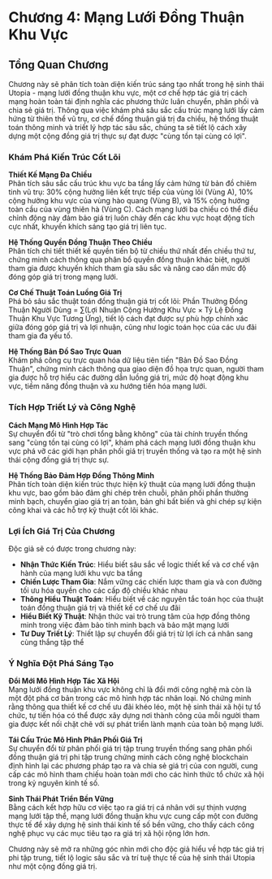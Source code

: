 # Chương 4: Mạng Lưới Đồng Thuận Khu Vực

## Tổng Quan Chương

Chương này sẽ phân tích toàn diện kiến trúc sáng tạo nhất trong hệ sinh thái Utopia - mạng lưới đồng thuận khu vực, một cơ chế hợp tác giá trị cách mạng hoàn toàn tái định nghĩa các phương thức luân chuyển, phân phối và chia sẻ giá trị. Thông qua việc khám phá sâu sắc cấu trúc mạng lưới lấy cảm hứng từ thiên thể vũ trụ, cơ chế đồng thuận giá trị đa chiều, hệ thống thuật toán thông minh và triết lý hợp tác sâu sắc, chúng ta sẽ tiết lộ cách xây dựng một cộng đồng giá trị thực sự đạt được "cùng tồn tại cùng có lợi".

### Khám Phá Kiến Trúc Cốt Lõi

**Thiết Kế Mạng Đa Chiều**  
Phân tích sâu sắc cấu trúc khu vực ba tầng lấy cảm hứng từ bản đồ chiêm tinh vũ trụ: 30% cộng hưởng liên kết trực tiếp của vùng lõi (Vùng A), 10% cộng hưởng khu vực của vùng hào quang (Vùng B), và 15% cộng hưởng toàn cầu của vùng thiên hà (Vùng C). Cách mạng lưới ba chiều có thể điều chỉnh động này đảm bảo giá trị luôn chảy đến các khu vực hoạt động tích cực nhất, khuyến khích sáng tạo giá trị liên tục.

**Hệ Thống Quyền Đồng Thuận Theo Chiều**  
Phân tích chi tiết thiết kế quyền tiến bộ từ chiều thứ nhất đến chiều thứ tư, chứng minh cách thông qua phân bổ quyền đồng thuận khác biệt, người tham gia được khuyến khích tham gia sâu sắc và nâng cao dần mức độ đóng góp giá trị trong mạng lưới.

**Cơ Chế Thuật Toán Luồng Giá Trị**  
Phá bỏ sâu sắc thuật toán đồng thuận giá trị cốt lõi: Phần Thưởng Đồng Thuận Người Dùng = ∑(Lợi Nhuận Cộng Hưởng Khu Vực × Tỷ Lệ Đồng Thuận Khu Vực Tương Ứng), tiết lộ cách đạt được sự phù hợp chính xác giữa đóng góp giá trị và lợi nhuận, cũng như logic toán học của các ưu đãi tham gia đa yếu tố.

**Hệ Thống Bản Đồ Sao Trực Quan**  
Khám phá công cụ trực quan hóa dữ liệu tiên tiến "Bản Đồ Sao Đồng Thuận", chứng minh cách thông qua giao diện đồ họa trực quan, người tham gia được hỗ trợ hiểu các đường dẫn luồng giá trị, mức độ hoạt động khu vực, tiềm năng đồng thuận và xu hướng tiến hóa mạng lưới.

### Tích Hợp Triết Lý và Công Nghệ

**Cách Mạng Mô Hình Hợp Tác**  
Sự chuyển đổi từ "trò chơi tổng bằng không" của tài chính truyền thống sang "cùng tồn tại cùng có lợi", khám phá cách mạng lưới đồng thuận khu vực phá vỡ các giới hạn phân phối giá trị truyền thống và tạo ra một hệ sinh thái cộng đồng giá trị thực sự.

**Hệ Thống Bảo Đảm Hợp Đồng Thông Minh**  
Phân tích toàn diện kiến trúc thực hiện kỹ thuật của mạng lưới đồng thuận khu vực, bao gồm bảo đảm ghi chép trên chuỗi, phân phối phần thưởng minh bạch, chuyển giao giá trị an toàn, bản ghi bất biến và ghi chép sự kiện công khai và các hỗ trợ kỹ thuật cốt lõi khác.

### Lợi Ích Giá Trị Của Chương

Độc giả sẽ có được trong chương này:

* **Nhận Thức Kiến Trúc**: Hiểu biết sâu sắc về logic thiết kế và cơ chế vận hành của mạng lưới khu vực ba tầng
* **Chiến Lược Tham Gia**: Nắm vững các chiến lược tham gia và con đường tối ưu hóa quyền cho các cấp độ chiều khác nhau
* **Thông Hiểu Thuật Toán**: Hiểu biết về các nguyên tắc toán học của thuật toán đồng thuận giá trị và thiết kế cơ chế ưu đãi
* **Hiểu Biết Kỹ Thuật**: Nhận thức vai trò trung tâm của hợp đồng thông minh trong việc đảm bảo tính minh bạch và bảo mật mạng lưới
* **Tư Duy Triết Lý**: Thiết lập sự chuyển đổi giá trị từ lợi ích cá nhân sang cùng thắng tập thể

### Ý Nghĩa Đột Phá Sáng Tạo

**Đổi Mới Mô Hình Hợp Tác Xã Hội**  
Mạng lưới đồng thuận khu vực không chỉ là đổi mới công nghệ mà còn là một đột phá cơ bản trong các mô hình hợp tác nhân loại. Nó chứng minh rằng thông qua thiết kế cơ chế ưu đãi khéo léo, một hệ sinh thái xã hội tự tổ chức, tự tiến hóa có thể được xây dựng nơi thành công của mỗi người tham gia được kết nối chặt chẽ với sự phát triển lành mạnh của toàn bộ mạng lưới.

**Tái Cấu Trúc Mô Hình Phân Phối Giá Trị**  
Sự chuyển đổi từ phân phối giá trị tập trung truyền thống sang phân phối đồng thuận giá trị phi tập trung chứng minh cách công nghệ blockchain định hình lại các phương pháp tạo ra và chia sẻ giá trị của con người, cung cấp các mô hình tham chiếu hoàn toàn mới cho các hình thức tổ chức xã hội trong kỷ nguyên kinh tế số.

**Sinh Thái Phát Triển Bền Vững**  
Bằng cách kết hợp hữu cơ việc tạo ra giá trị cá nhân với sự thịnh vượng mạng lưới tập thể, mạng lưới đồng thuận khu vực cung cấp một con đường thực tế để xây dựng hệ sinh thái kinh tế số bền vững, cho thấy cách công nghệ phục vụ các mục tiêu tạo ra giá trị xã hội rộng lớn hơn.

Chương này sẽ mở ra những góc nhìn mới cho độc giả hiểu về hợp tác giá trị phi tập trung, tiết lộ logic sâu sắc và trí tuệ thực tế của hệ sinh thái Utopia như một cộng đồng giá trị.